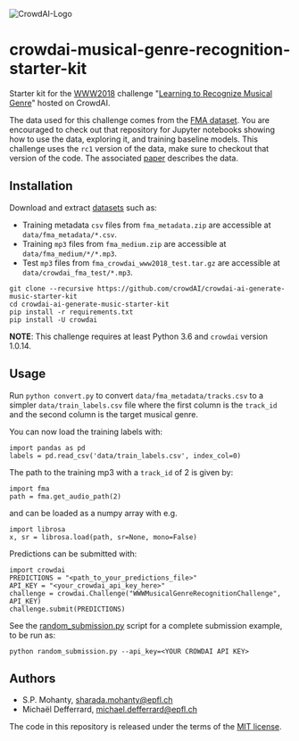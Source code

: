 ![CrowdAI-Logo](https://github.com/crowdAI/crowdai/raw/master/app/assets/images/misc/crowdai-logo-smile.svg?sanitize=true)
# crowdai-musical-genre-recognition-starter-kit

Starter kit for the [WWW2018] challenge "[Learning to Recognize Musical Genre][challenge]" hosted on CrowdAI.

[www2018]: https://www2018.thewebconf.org
[challenge]: https://www.crowdai.org/challenges/www-2018-challenge-learning-to-recognize-musical-genre

The data used for this challenge comes from the
[FMA dataset](https://github.com/mdeff/fma). You are encouraged to check out
that repository for Jupyter notebooks showing how to use the data, exploring
it, and training baseline models. This challenge uses the `rc1` version of the
data, make sure to checkout that version of the code. The associated
[paper](https://arxiv.org/abs/1612.01840) describes the data.

## Installation

[datasets]: https://www.crowdai.org/challenges/www-2018-challenge-learning-to-recognize-musical-genre/dataset_files

Download and extract [datasets] such as:
* Training metadata `csv` files from `fma_metadata.zip` are accessible at `data/fma_metadata/*.csv`.
* Training `mp3` files from `fma_medium.zip` are accessible at `data/fma_medium/*/*.mp3`.
* Test `mp3` files from `fma_crowdai_www2018_test.tar.gz` are accessible at `data/crowdai_fma_test/*.mp3`.

```
git clone --recursive https://github.com/crowdAI/crowdai-ai-generate-music-starter-kit
cd crowdai-ai-generate-music-starter-kit
pip install -r requirements.txt
pip install -U crowdai
```

**NOTE**: This challenge requires at least Python 3.6 and `crowdai` version 1.0.14.

## Usage

Run `python convert.py` to convert `data/fma_metadata/tracks.csv` to a simpler
`data/train_labels.csv` file where the first column is the `track_id` and the
second column is the target musical genre.

You can now load the training labels with:
```
import pandas as pd
labels = pd.read_csv('data/train_labels.csv', index_col=0)
```

The path to the training mp3 with a `track_id` of 2 is given by:
```
import fma
path = fma.get_audio_path(2)
```
and can be loaded as a numpy array with e.g.
```
import librosa
x, sr = librosa.load(path, sr=None, mono=False)
```

Predictions can be submitted with:
```
import crowdai
PREDICTIONS = "<path_to_your_predictions_file>"
API_KEY = "<your_crowdai_api_key_here>"
challenge = crowdai.Challenge("WWWMusicalGenreRecognitionChallenge", API_KEY)
challenge.submit(PREDICTIONS)
```

See the [random_submission.py](random_submission.py) script for a complete
submission example, to be run as:
```
python random_submission.py --api_key=<YOUR CROWDAI API KEY>
```

## Authors

* S.P. Mohanty, <sharada.mohanty@epfl.ch>
* Michaël Defferrard, <michael.defferrard@epfl.ch>

The code in this repository is released under the terms of the
[MIT license](LICENSE.txt).
